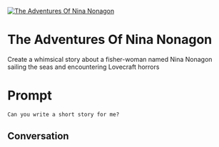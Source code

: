 
[![The Adventures Of Nina Nonagon](https://flow-prompt-covers.s3.us-west-1.amazonaws.com/icon/illustrative/illus_3.png)]()
# The Adventures Of Nina Nonagon 
Create a whimsical story about a fisher-woman named Nina Nonagon sailing the seas and encountering Lovecraft horrors

# Prompt

```
Can you write a short story for me?
```

## Conversation




